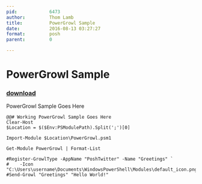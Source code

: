 ```yaml
---
pid:            6473
author:         Thom Lamb
title:          PowerGrowl Sample
date:           2016-08-13 03:27:27
format:         posh
parent:         0

---
```


# PowerGrowl Sample

### [download](Scripts\6473.ps1)

PowerGrowl Sample Goes Here

```posh
@@# Working PowerGrowl Sample Goes Here
Clear-Host
$Location = $($Env:PSModulePath).Split(';')[0]

Import-Module $Location\PowerGrowl.psm1

Get-Module PowerGrowl | Format-List

#Register-GrowlType -AppName "PoshTwitter" -Name "Greetings" `
#    -Icon "C:\Users\username\Documents\WindowsPowerShell\Modules\default_icon.png"
#Send-Growl "Greetings" "Hello World!"


```
